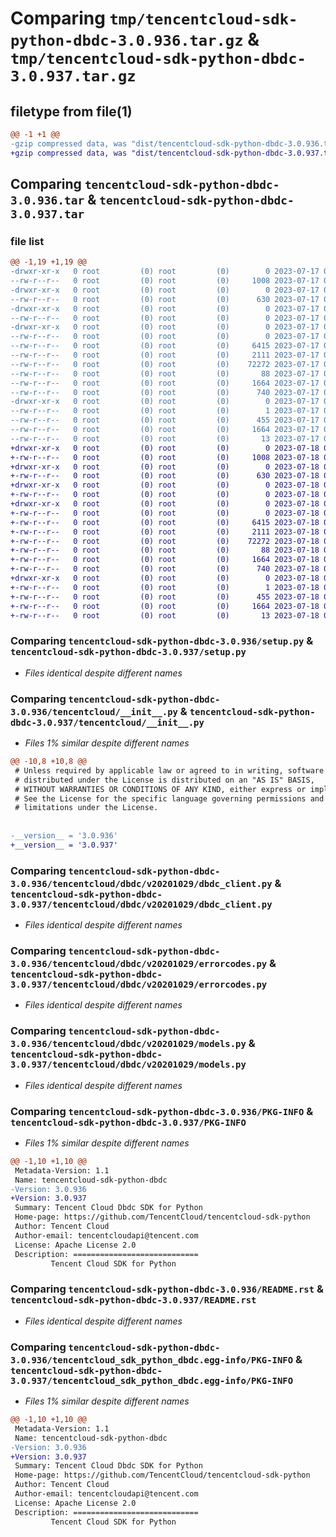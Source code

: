 # Comparing `tmp/tencentcloud-sdk-python-dbdc-3.0.936.tar.gz` & `tmp/tencentcloud-sdk-python-dbdc-3.0.937.tar.gz`

## filetype from file(1)

```diff
@@ -1 +1 @@
-gzip compressed data, was "dist/tencentcloud-sdk-python-dbdc-3.0.936.tar", last modified: Mon Jul 17 00:23:11 2023, max compression
+gzip compressed data, was "dist/tencentcloud-sdk-python-dbdc-3.0.937.tar", last modified: Tue Jul 18 00:22:14 2023, max compression
```

## Comparing `tencentcloud-sdk-python-dbdc-3.0.936.tar` & `tencentcloud-sdk-python-dbdc-3.0.937.tar`

### file list

```diff
@@ -1,19 +1,19 @@
-drwxr-xr-x   0 root         (0) root         (0)        0 2023-07-17 00:23:11.000000 tencentcloud-sdk-python-dbdc-3.0.936/
--rw-r--r--   0 root         (0) root         (0)     1008 2023-07-17 00:23:10.000000 tencentcloud-sdk-python-dbdc-3.0.936/setup.py
-drwxr-xr-x   0 root         (0) root         (0)        0 2023-07-17 00:23:11.000000 tencentcloud-sdk-python-dbdc-3.0.936/tencentcloud/
--rw-r--r--   0 root         (0) root         (0)      630 2023-07-17 00:23:10.000000 tencentcloud-sdk-python-dbdc-3.0.936/tencentcloud/__init__.py
-drwxr-xr-x   0 root         (0) root         (0)        0 2023-07-17 00:23:11.000000 tencentcloud-sdk-python-dbdc-3.0.936/tencentcloud/dbdc/
--rw-r--r--   0 root         (0) root         (0)        0 2023-07-17 00:23:10.000000 tencentcloud-sdk-python-dbdc-3.0.936/tencentcloud/dbdc/__init__.py
-drwxr-xr-x   0 root         (0) root         (0)        0 2023-07-17 00:23:11.000000 tencentcloud-sdk-python-dbdc-3.0.936/tencentcloud/dbdc/v20201029/
--rw-r--r--   0 root         (0) root         (0)        0 2023-07-17 00:23:10.000000 tencentcloud-sdk-python-dbdc-3.0.936/tencentcloud/dbdc/v20201029/__init__.py
--rw-r--r--   0 root         (0) root         (0)     6415 2023-07-17 00:23:10.000000 tencentcloud-sdk-python-dbdc-3.0.936/tencentcloud/dbdc/v20201029/dbdc_client.py
--rw-r--r--   0 root         (0) root         (0)     2111 2023-07-17 00:23:10.000000 tencentcloud-sdk-python-dbdc-3.0.936/tencentcloud/dbdc/v20201029/errorcodes.py
--rw-r--r--   0 root         (0) root         (0)    72272 2023-07-17 00:23:10.000000 tencentcloud-sdk-python-dbdc-3.0.936/tencentcloud/dbdc/v20201029/models.py
--rw-r--r--   0 root         (0) root         (0)       88 2023-07-17 00:23:11.000000 tencentcloud-sdk-python-dbdc-3.0.936/setup.cfg
--rw-r--r--   0 root         (0) root         (0)     1664 2023-07-17 00:23:11.000000 tencentcloud-sdk-python-dbdc-3.0.936/PKG-INFO
--rw-r--r--   0 root         (0) root         (0)      740 2023-07-17 00:23:10.000000 tencentcloud-sdk-python-dbdc-3.0.936/README.rst
-drwxr-xr-x   0 root         (0) root         (0)        0 2023-07-17 00:23:11.000000 tencentcloud-sdk-python-dbdc-3.0.936/tencentcloud_sdk_python_dbdc.egg-info/
--rw-r--r--   0 root         (0) root         (0)        1 2023-07-17 00:23:11.000000 tencentcloud-sdk-python-dbdc-3.0.936/tencentcloud_sdk_python_dbdc.egg-info/dependency_links.txt
--rw-r--r--   0 root         (0) root         (0)      455 2023-07-17 00:23:11.000000 tencentcloud-sdk-python-dbdc-3.0.936/tencentcloud_sdk_python_dbdc.egg-info/SOURCES.txt
--rw-r--r--   0 root         (0) root         (0)     1664 2023-07-17 00:23:11.000000 tencentcloud-sdk-python-dbdc-3.0.936/tencentcloud_sdk_python_dbdc.egg-info/PKG-INFO
--rw-r--r--   0 root         (0) root         (0)       13 2023-07-17 00:23:11.000000 tencentcloud-sdk-python-dbdc-3.0.936/tencentcloud_sdk_python_dbdc.egg-info/top_level.txt
+drwxr-xr-x   0 root         (0) root         (0)        0 2023-07-18 00:22:14.000000 tencentcloud-sdk-python-dbdc-3.0.937/
+-rw-r--r--   0 root         (0) root         (0)     1008 2023-07-18 00:22:14.000000 tencentcloud-sdk-python-dbdc-3.0.937/setup.py
+drwxr-xr-x   0 root         (0) root         (0)        0 2023-07-18 00:22:14.000000 tencentcloud-sdk-python-dbdc-3.0.937/tencentcloud/
+-rw-r--r--   0 root         (0) root         (0)      630 2023-07-18 00:22:14.000000 tencentcloud-sdk-python-dbdc-3.0.937/tencentcloud/__init__.py
+drwxr-xr-x   0 root         (0) root         (0)        0 2023-07-18 00:22:14.000000 tencentcloud-sdk-python-dbdc-3.0.937/tencentcloud/dbdc/
+-rw-r--r--   0 root         (0) root         (0)        0 2023-07-18 00:22:14.000000 tencentcloud-sdk-python-dbdc-3.0.937/tencentcloud/dbdc/__init__.py
+drwxr-xr-x   0 root         (0) root         (0)        0 2023-07-18 00:22:14.000000 tencentcloud-sdk-python-dbdc-3.0.937/tencentcloud/dbdc/v20201029/
+-rw-r--r--   0 root         (0) root         (0)        0 2023-07-18 00:22:14.000000 tencentcloud-sdk-python-dbdc-3.0.937/tencentcloud/dbdc/v20201029/__init__.py
+-rw-r--r--   0 root         (0) root         (0)     6415 2023-07-18 00:22:14.000000 tencentcloud-sdk-python-dbdc-3.0.937/tencentcloud/dbdc/v20201029/dbdc_client.py
+-rw-r--r--   0 root         (0) root         (0)     2111 2023-07-18 00:22:14.000000 tencentcloud-sdk-python-dbdc-3.0.937/tencentcloud/dbdc/v20201029/errorcodes.py
+-rw-r--r--   0 root         (0) root         (0)    72272 2023-07-18 00:22:14.000000 tencentcloud-sdk-python-dbdc-3.0.937/tencentcloud/dbdc/v20201029/models.py
+-rw-r--r--   0 root         (0) root         (0)       88 2023-07-18 00:22:14.000000 tencentcloud-sdk-python-dbdc-3.0.937/setup.cfg
+-rw-r--r--   0 root         (0) root         (0)     1664 2023-07-18 00:22:14.000000 tencentcloud-sdk-python-dbdc-3.0.937/PKG-INFO
+-rw-r--r--   0 root         (0) root         (0)      740 2023-07-18 00:22:14.000000 tencentcloud-sdk-python-dbdc-3.0.937/README.rst
+drwxr-xr-x   0 root         (0) root         (0)        0 2023-07-18 00:22:14.000000 tencentcloud-sdk-python-dbdc-3.0.937/tencentcloud_sdk_python_dbdc.egg-info/
+-rw-r--r--   0 root         (0) root         (0)        1 2023-07-18 00:22:14.000000 tencentcloud-sdk-python-dbdc-3.0.937/tencentcloud_sdk_python_dbdc.egg-info/dependency_links.txt
+-rw-r--r--   0 root         (0) root         (0)      455 2023-07-18 00:22:14.000000 tencentcloud-sdk-python-dbdc-3.0.937/tencentcloud_sdk_python_dbdc.egg-info/SOURCES.txt
+-rw-r--r--   0 root         (0) root         (0)     1664 2023-07-18 00:22:14.000000 tencentcloud-sdk-python-dbdc-3.0.937/tencentcloud_sdk_python_dbdc.egg-info/PKG-INFO
+-rw-r--r--   0 root         (0) root         (0)       13 2023-07-18 00:22:14.000000 tencentcloud-sdk-python-dbdc-3.0.937/tencentcloud_sdk_python_dbdc.egg-info/top_level.txt
```

### Comparing `tencentcloud-sdk-python-dbdc-3.0.936/setup.py` & `tencentcloud-sdk-python-dbdc-3.0.937/setup.py`

 * *Files identical despite different names*

### Comparing `tencentcloud-sdk-python-dbdc-3.0.936/tencentcloud/__init__.py` & `tencentcloud-sdk-python-dbdc-3.0.937/tencentcloud/__init__.py`

 * *Files 1% similar despite different names*

```diff
@@ -10,8 +10,8 @@
 # Unless required by applicable law or agreed to in writing, software
 # distributed under the License is distributed on an "AS IS" BASIS,
 # WITHOUT WARRANTIES OR CONDITIONS OF ANY KIND, either express or implied.
 # See the License for the specific language governing permissions and
 # limitations under the License.
 
 
-__version__ = '3.0.936'
+__version__ = '3.0.937'
```

### Comparing `tencentcloud-sdk-python-dbdc-3.0.936/tencentcloud/dbdc/v20201029/dbdc_client.py` & `tencentcloud-sdk-python-dbdc-3.0.937/tencentcloud/dbdc/v20201029/dbdc_client.py`

 * *Files identical despite different names*

### Comparing `tencentcloud-sdk-python-dbdc-3.0.936/tencentcloud/dbdc/v20201029/errorcodes.py` & `tencentcloud-sdk-python-dbdc-3.0.937/tencentcloud/dbdc/v20201029/errorcodes.py`

 * *Files identical despite different names*

### Comparing `tencentcloud-sdk-python-dbdc-3.0.936/tencentcloud/dbdc/v20201029/models.py` & `tencentcloud-sdk-python-dbdc-3.0.937/tencentcloud/dbdc/v20201029/models.py`

 * *Files identical despite different names*

### Comparing `tencentcloud-sdk-python-dbdc-3.0.936/PKG-INFO` & `tencentcloud-sdk-python-dbdc-3.0.937/PKG-INFO`

 * *Files 1% similar despite different names*

```diff
@@ -1,10 +1,10 @@
 Metadata-Version: 1.1
 Name: tencentcloud-sdk-python-dbdc
-Version: 3.0.936
+Version: 3.0.937
 Summary: Tencent Cloud Dbdc SDK for Python
 Home-page: https://github.com/TencentCloud/tencentcloud-sdk-python
 Author: Tencent Cloud
 Author-email: tencentcloudapi@tencent.com
 License: Apache License 2.0
 Description: ============================
         Tencent Cloud SDK for Python
```

### Comparing `tencentcloud-sdk-python-dbdc-3.0.936/README.rst` & `tencentcloud-sdk-python-dbdc-3.0.937/README.rst`

 * *Files identical despite different names*

### Comparing `tencentcloud-sdk-python-dbdc-3.0.936/tencentcloud_sdk_python_dbdc.egg-info/PKG-INFO` & `tencentcloud-sdk-python-dbdc-3.0.937/tencentcloud_sdk_python_dbdc.egg-info/PKG-INFO`

 * *Files 1% similar despite different names*

```diff
@@ -1,10 +1,10 @@
 Metadata-Version: 1.1
 Name: tencentcloud-sdk-python-dbdc
-Version: 3.0.936
+Version: 3.0.937
 Summary: Tencent Cloud Dbdc SDK for Python
 Home-page: https://github.com/TencentCloud/tencentcloud-sdk-python
 Author: Tencent Cloud
 Author-email: tencentcloudapi@tencent.com
 License: Apache License 2.0
 Description: ============================
         Tencent Cloud SDK for Python
```

